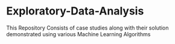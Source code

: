# Exploratory-Data-Analysis
This Repository Consists of case studies along with their solution demonstrated using various Machine Learning Algorithms
